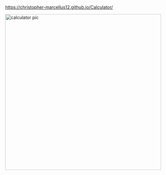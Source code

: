https://christopher-marcellus12.github.io/Calculator/


<img width="500" alt="calculator pic" src="https://github.com/user-attachments/assets/5771ed39-96fa-467d-94bb-579f3f76e66e">
